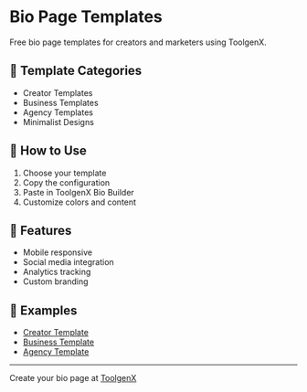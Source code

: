 # Bio Page Templates

Free bio page templates for creators and marketers using ToolgenX.

## 🎨 Template Categories
- Creator Templates
- Business Templates
- Agency Templates
- Minimalist Designs

## 🚀 How to Use
1. Choose your template
2. Copy the configuration
3. Paste in ToolgenX Bio Builder
4. Customize colors and content

## 📱 Features
- Mobile responsive
- Social media integration
- Analytics tracking
- Custom branding

## 🎯 Examples
- [Creator Template](./templates/creator.json)
- [Business Template](./templates/business.json)
- [Agency Template](./templates/agency.json)

---
Create your bio page at [ToolgenX](https://www.toolgenx.com/bio-builder)